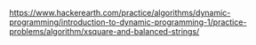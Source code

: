 https://www.hackerearth.com/practice/algorithms/dynamic-programming/introduction-to-dynamic-programming-1/practice-problems/algorithm/xsquare-and-balanced-strings/

